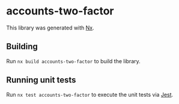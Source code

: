 # accounts-two-factor

This library was generated with [Nx](https://nx.dev).

## Building

Run `nx build accounts-two-factor` to build the library.

## Running unit tests

Run `nx test accounts-two-factor` to execute the unit tests via [Jest](https://jestjs.io).
